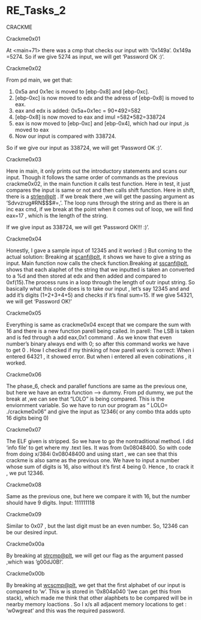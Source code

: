 # RE_Tasks_2
CRACKME

Crackme0x01

At <main+71> there was a cmp that checks our input with ‘0x149a’.  0x149a
=5274. So if we give 5274 as input, we will get ‘Password OK :)’.

Crackme0x02

From pd main, we get that:
1. 0x5a and 0x1ec is moved to [ebp-0x8] and [ebp-0xc].
2. [ebp-0xc] is now moved to edx and the adress of [ebp-0x8] is moved to eax.
3. eax and edx is added: 0x5a+0x1ec = 90+492=582
4. [ebp-0x8] is now moved to eax and imul =582*582=338724
5. eax is now moved to [ebp-0xc]  and [ebp-0x4], which had our input ,is moved to eax
6. Now our input is compared with 338724.

So if we give our input as 338724, we will get ‘Password OK :)’.

  
Crackme0x03

Here in main, it only prints out the introductory statements and scans our input. Though it follows the same order of commands as the previous crackme0x02, in the main function it calls test function.
Here in test, it just compares the input is same or not and then calls shift function.
Here in shift, there is a <strlen@plt> . If we break there ,we will get the passing argument as ‘Sdvvzrug#RN$$$#=,’. The loop runs through the string and as there is an inc eax cmd, if we break at the point when it comes out of loop, we will find eax=17 , which is the length of the string.

If we give input as 338724, we will get ‘Password OK!!! :)’.

Crackme0x04

Honestly, I gave a sample input of 12345 and it worked :)
But coming to the actual solution:
Breaking at <scanf@plt>, it shows we have to give a string as input. Main function now calls the check function.Breaking at <sscanf@plt>, shows that each alaphet of the string that we inputted is taken an converted to a %d and then stored at edx and then added and compared to 0xf(15).The process runs in a loop through the length of outr input string. 
So basically what this code does is to take our input , let’s say 12345 and and add it’s digits (1+2+3+4+5) and checks if it’s final sum=15.
If we give 54321, we will get ‘Password OK!’


Crackme0x05

Everything is same as crackme0x04 except that we compare the sum with 16 and there is a new function parell being called. 
In parell:
The LSB is taken and is fed through a add eax,0x1 command . As we know that even number’s binary always end with 0; so after this command works we have to get 0 . 
How I checked if my thinking of how parell work is correct: When i entered 64321 , it showed error. But when i entered all even cobinations , it worked.

Crackme0x06

The phase_6, check and parallef functions are same as the previous one, but here we have an extra function --> dummy.
From pd dummy,  we put the break at <strncmp>,we can see that “LOLO” is being compared. This is the enviornment variable.
So we have to run our program as “ LOLO= ./crackme0x06” and give the input as 12346( or any combo thta adds upto 16 digits being 0) 

Crackme0x07

The ELF given is stripped. So we have to go the nontraditional method. I did ‘info file’ to get where my .text lies. It was from 0x08048400. So with code from doing x/384i 0x08048400 and using start , we can see that this crackme is also same as the previous one.
We have to input a number whose sum of digits is 16, also  without it’s first 4 being 0. Hence , to crack it , we put 12346.

Crackme0x08

Same as the previous one, but here we compare it with 16, but the number should have 9 digits.
Input: 111111118

Crackme0x09

Similar to 0x07 , but the last digit must be an even number. So, 12346 can be our desired input.



Crackme0x00a

By breaking at <strcmp@plt>, we will get our flag as the argument passed ,which was ‘g00dJ0B!’.

Crackme0x00b

By breaking at <wcscmp@plt>, we get that the first alphabet of our input is  compared to ‘w’. This w is stored in ‘0x804a040 ‘(we can get this from stack), which made me think that other alaphbets to be compared will be in nearby memory loactions . So I x/s all adjacent memory locations to get : ‘w0wgreat’ and this was the required password.
